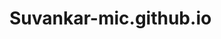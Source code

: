 # Suvankar-mic.github.io
<!DOCTYPE html>
<html lang="en">
<head>
    <meta charset="UTF-8">
    <meta http-equiv="X-UA-Compatible" content="IE=edge">
    <meta name="viewport" content="width=device-width, initial-scale=1.0">
    <title>Document</title>
    <style>
        .container{
            float: left;
            font-size: 20px;
            width: 50vw;
            margin-top: 80px;
            margin-left: 50px;
        }
        .img{
            float: right;
            width: 40vw;
            margin-top: 80px;
            margin-right: 20px;

        }
        .img img{
            width: 100%;
        }
        @media (max-width:1068px)
        {
            .container{
                display: block;
                width: auto;
            }
            .img{
                display: block;
                width: 76%;
                margin-right: 100px;
                
            }
        }
        @media(max-width:860px)
        {
            .container{
                display: block;
                width: auto;
            }
            .img{
                display: block;
                width:75%;
            }
        }

        @media(max-width:776px)
        {
            .container{
                display: block;
                width: auto;
                margin-right: 30px;
            }
            .img{
                display: block;
                width:70%;
            }
        }
        @media(max-width:670px)
        {
            .container{
                display: block;
                width: auto;
                margin-right: 30px;
            }
            .img{
                display: block;
                width:68%;
            }
        }
        @media(max-width:600px)
        {
            .container{
                display: block;
                width: auto;
                margin-right: 30px;
            }
            .img{
                display: block;
                width:65%;
            }
        }
        @media(max-width:550px)
        {
            .container{
                display: block;
                width: auto;
                margin-right: 30px;
            }
            .img{
                display: block;
                width:63%;
            }
        }
        @media(max-width:485px)
        {
            .container{
                display: block;
                width: auto;
                margin-right: 30px;
            }
            .img{
                display: block;
                width:55%;
            }
        }
        @media(max-width:396px)
        {
            .container{
                display: block;
                width: auto;
                margin-right: 30px;
            }
            .img{
                display: block;
                width:50%;
                margin-bottom: 50px;
            }
        }
    </style>
</head>
<body>
    <div class="container">
        Lorem ipsum dolor sit, amet consectetur adipisicing elit. Doloremque ea omnis eos, sequi labore qui, totam unde voluptas dolor perferendis ipsum blanditiis quo, repellendus corporis! Delectus ea tenetur culpa eaque eligendi excepturi quidem unde! Officia, perferendis error. Corporis ipsam accusantium in. Optio suscipit perspiciatis iure placeat officia possimus enim facere doloribus modi inventore dolor reiciendis, impedit tempore amet eaque temporibus excepturi pariatur repudiandae voluptate? Ea assumenda debitis vero alias ipsam eligendi iure sint tenetur ab, molestiae obcaecati. Non tempora iure perspiciatis praesentium veritatis, eveniet doloribus vero magni. Nemo, delectus. Ratione voluptatem recusandae, odit vel iusto aliquid consectetur dolores qui totam!
    </div>
    <div class="img">
        <img src="image1.jfif" alt="image1">
    </div>
</body>
</html>
